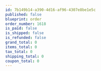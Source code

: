 ```yaml
---
id: 7b149b14-a390-4d16-af96-4307e8be1e5c
published: false
blueprint: order
order_number: 1618
is_paid: false
is_shipped: false
is_refunded: false
grand_total: 0
items_total: 0
tax_total: 0
shipping_total: 0
coupon_total: 0
---
```

